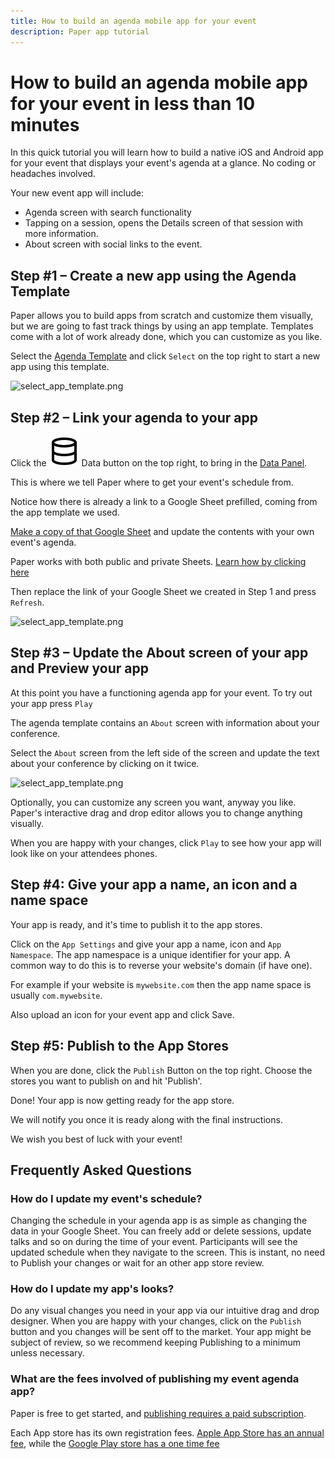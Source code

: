 ```yaml
---
title: How to build an agenda mobile app for your event
description: Paper app tutorial
---
```


# How to build an agenda mobile app for your event in less than 10 minutes

In this quick tutorial you will learn how to build a native iOS and Android app for your event that displays your event's agenda at a glance. No coding or headaches involved.

Your new event app will include:

- Agenda screen with search functionality
- Tapping on a session, opens the Details screen of that session with more information.
- About screen with social links to the event.


## Step #1 – Create a new app using the Agenda Template

Paper allows you to build apps from scratch and customize them visually, but we are going to fast track things by using an app template. Templates come with a lot of work already done, which you can customize as you like.

Select the [Agenda Template](/app?app_template=conference-app&preview=true) and click `Select` on the top right to start a new app using this template.

![select_app_template.png](/select_app_template.png)

## Step #2 – Link your agenda to your app

Click the <img class='button-secondary p-1 m-0  inline' src="/assets/data.svg"> Data button on the top right, to bring in the [Data Panel](/docs/building/data). 

This is where we tell Paper where to get your event's schedule from.

Notice how there is already a link to a Google Sheet prefilled, coming from the app template we used.

[Make a copy of that Google Sheet](https://docs.google.com/spreadsheets/d/1JZdhbUYX_iOOGAp35niqjjuYzmw8LIdYPRdEpltso0Q/edit) and update the contents with your own event's agenda. 

Paper works with both public and private Sheets. [Learn how by clicking here](/docs/building/data)

Then replace the link of your Google Sheet we created in Step 1 and press `Refresh`.

![select_app_template.png](/add_data.png)

## Step #3 – Update the About screen of your app and Preview your app

At this point you have a functioning agenda app for your event. To try out your app press `Play`

The agenda template contains an `About` screen with information about your conference.

Select the `About` screen from the left side of the screen and update the text about your conference by clicking on it twice.

![select_app_template.png](/select_about.png)

Optionally, you can customize any screen you want, anyway you like. Paper's interactive drag and drop editor allows you to change anything visually.

When you are happy with your changes, click `Play` to see how your app will look like on your attendees phones.

## Step #4: Give your app a name, an icon and a name space

Your app is ready, and it's time to publish it to the app stores.

Click on the `App Settings` and give your app a name, icon and `App Namespace`. The app namespace is a unique identifier for your app. A common way to do this is to reverse your website's domain (if have one). 

For example if your website is `mywebsite.com` then the app name space is usually `com.mywebsite`.

Also upload an icon for your event app and click Save.

## Step #5: Publish to the App Stores

When you are done, click the `Publish` Button on the top right. Choose the stores you want to publish on and hit 'Publish'. 

Done! Your app is now getting ready for the app store.

We will notify you once it is ready along with the final instructions.

We wish you best of luck with your event!

## Frequently Asked Questions

### How do I update my event's schedule?
Changing the schedule in your agenda app is as simple as changing the data in your Google Sheet. You can freely add or delete sessions, update talks and so on during the time of your event. Participants will see the updated schedule when they navigate to the screen. This is instant, no need to Publish your changes or wait for an other app store review.

### How do I update my app's looks?
Do any visual changes you need in your app via our intuitive drag and drop designer. When you are happy with your changes, click on the `Publish` button and you changes will be sent off to the market. Your app might be subject of review, so we recommend keeping Publishing to a minimum unless necessary.

### What are the fees involved of publishing my event agenda app?
Paper is free to get started, and [publishing requires a paid subscription](/pricing). 

Each App store has its own registration fees. <a href='https://developer.apple.com/programs/enroll' target='_blank'>Apple App Store has an annual fee</a>, while the <a href='https://play.google.com/apps/publish/signup' target='_blank'>Google Play store has a one time fee</a>